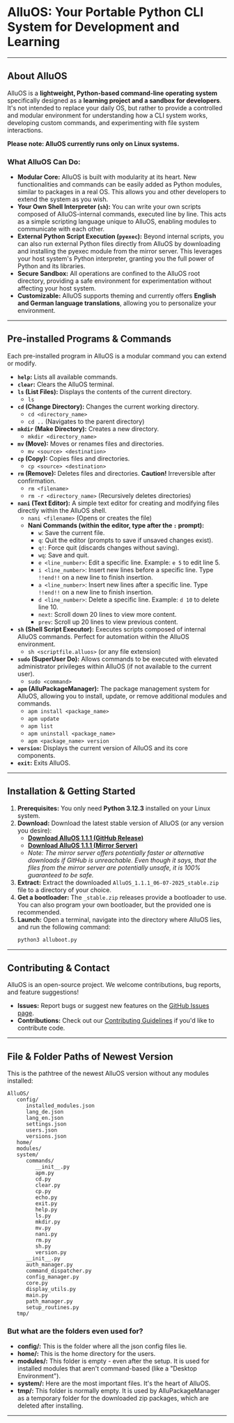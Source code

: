 # AlluOS: Your Portable Python CLI System for Development and Learning

---

## About AlluOS

AlluOS is a **lightweight, Python-based command-line operating system** specifically designed as a **learning project and a sandbox for developers**. It's not intended to replace your daily OS, but rather to provide a controlled and modular environment for understanding how a CLI system works, developing custom commands, and experimenting with file system interactions.

**Please note: AlluOS currently runs only on Linux systems.**

### What AlluOS Can Do:

* **Modular Core:** AlluOS is built with modularity at its heart. New functionalities and commands can be easily added as Python modules, similar to packages in a real OS. This allows you and other developers to extend the system as you wish.
* **Your Own Shell Interpreter (`sh`):** You can write your own scripts composed of AlluOS-internal commands, executed line by line. This acts as a simple scripting language unique to AlluOS, enabling modules to communicate with each other.
* **External Python Script Execution (`pyexec`):** Beyond internal scripts, you can also run external Python files directly from AlluOS by downloading and installing the pyexec module from the mirror server. This leverages your host system's Python interpreter, granting you the full power of Python and its libraries.
* **Secure Sandbox:** All operations are confined to the AlluOS root directory, providing a safe environment for experimentation without affecting your host system.
* **Customizable:** AlluOS supports theming and currently offers **English and German language translations**, allowing you to personalize your environment.

---

## Pre-installed Programs & Commands

Each pre-installed program in AlluOS is a modular command you can extend or modify.

* **`help`:** Lists all available commands.
* **`clear`:** Clears the AlluOS terminal.
* **`ls` (List Files):** Displays the contents of the current directory.
    * `ls`
* **`cd` (Change Directory):** Changes the current working directory.
    * `cd <directory_name>`
    * `cd ..` (Navigates to the parent directory)
* **`mkdir` (Make Directory):** Creates a new directory.
    * `mkdir <directory_name>`
* **`mv` (Move):** Moves or renames files and directories.
    * `mv <source> <destination>`
* **`cp` (Copy):** Copies files and directories.
    * `cp <source> <destination>`
* **`rm` (Remove):** Deletes files and directories. **Caution!** Irreversible after confirmation.
    * `rm <filename>`
    * `rm -r <directory_name>` (Recursively deletes directories)
* **`nani` (Text Editor):** A simple text editor for creating and modifying files directly within the AlluOS shell.
    * `nani <filename>` (Opens or creates the file)
    * **Nani Commands (within the editor, type after the `:` prompt):**
        * `w`: Save the current file.
        * `q`: Quit the editor (prompts to save if unsaved changes exist).
        * `q!`: Force quit (discards changes without saving).
        * `wq`: Save and quit.
        * `e <line_number>`: Edit a specific line. Example: `e 5` to edit line 5.
        * `i <line_number>`: Insert new lines before a specific line. Type `!!end!!` on a new line to finish insertion.
        * `a <line_number>`: Insert new lines after a specific line. Type `!!end!!` on a new line to finish insertion.
        * `d <line_number>`: Delete a specific line. Example: `d 10` to delete line 10.
        * `next`: Scroll down 20 lines to view more content.
        * `prev`: Scroll up 20 lines to view previous content.
* **`sh` (Shell Script Executor):** Executes scripts composed of internal AlluOS commands. Perfect for automation within the AlluOS environment.
    * `sh <scriptfile.alluos>` (or any file extension)
* **`sudo` (SuperUser Do):** Allows commands to be executed with elevated administrator privileges within AlluOS (if not available to the current user).
    * `sudo <command>`
* **`apm` (AlluPackageManager):** The package management system for AlluOS, allowing you to install, update, or remove additional modules and commands.
    * `apm install <package_name>`
    * `apm update`
    * `apm list`
    * `apm uninstall <package_name>`
    * `apm <package_name> version`
* **`version`:** Displays the current version of AlluOS and its core components.
* **`exit`:** Exits AlluOS.

---

## Installation & Getting Started

1.  **Prerequisites:** You only need **Python 3.12.3** installed on your Linux system.
2.  **Download:** Download the latest stable version of AlluOS (or any version you desire):
    * **[Download AlluOS 1.1.1 (GitHub Release)](https://github.com/Kiwi8474/AlluOS/releases/tag/1.1.1)**
    * **[Download AlluOS 1.1.1 (Mirror Server)](http://apm-mirror.duckdns.org/alluos_releases/AlluOS_1.1.1_06-07-2025_stable.zip	)**
    * *Note: The mirror server offers potentially faster or alternative downloads if GitHub is unreachable. Even though it says, that the files from the mirror server are potentially unsafe, it is 100% guaranteed to be safe.*
3.  **Extract:** Extract the downloaded `AlluOS_1.1.1_06-07-2025_stable.zip` file to a directory of your choice.
4.  **Get a bootloader:** The `_stable.zip` releases provide a bootloader to use. You can also program your own bootloader, but the provided one is recommended.
5.  **Launch:** Open a terminal, navigate into the directory where AlluOS lies, and run the following command:
    ```bash
    python3 alluboot.py
    ```

---

## Contributing & Contact

AlluOS is an open-source project. We welcome contributions, bug reports, and feature suggestions!

* **Issues:** Report bugs or suggest new features on the [GitHub Issues page](https://github.com/Kiwi8474/AlluOS/issues).
* **Contributions:** Check out our [Contributing Guidelines](CONTRIBUTING.md) if you'd like to contribute code.

---

## File & Folder Paths of Newest Version

This is the pathtree of the newest AlluOS version without any modules installed:

```
AlluOS/
   config/
      installed_modules.json
      lang_de.json
      lang_en.json
      settings.json
      users.json
      versions.json
   home/
   modules/
   system/
      commands/
         __init__.py
         apm.py
         cd.py
         clear.py
         cp.py
         echo.py
         exit.py
         help.py
         ls.py
         mkdir.py
         mv.py
         nani.py
         rm.py
         sh.py
         version.py
      __init__.py
      auth_manager.py
      command_dispatcher.py
      config_manager.py
      core.py
      display_utils.py
      main.py
      path_manager.py
      setup_routines.py
   tmp/
```

### But what are the folders even used for?

* **config/:** This is the folder where all the json config files lie.
* **home/:** This is the home directory for the users.
* **modules/:** This folder is empty - even after the setup. It is used for installed modules that aren't command-based (like a "Desktop Environment").
* **system/:** Here are the most important files. It's the heart of AlluOS.
* **tmp/:** This folder is normally empty. It is used by AlluPackageManager as a temporary folder for the downloaded zip packages, which are deleted after installing.

---
